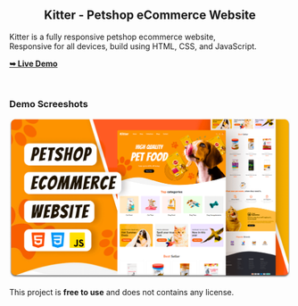
  <br />

  <h2 align="center">Kitter - Petshop eCommerce Website</h2>

  Kitter is a fully responsive petshop ecommerce website, <br />Responsive for all devices, build using HTML, CSS, and JavaScript.

  <a href="https://devviibe.github.io/kitter/"><strong>➥ Live Demo</strong></a>

</div>

<br />

### Demo Screeshots

![Kitter Desktop Demo](./readme-images/desktop.png "Desktop Demo")



This project is **free to use** and does not contains any license.
